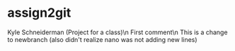 # assign2git
Kyle Schneiderman (Project for a class)\n
First comment\n
This is a change to newbranch (also didn't realize nano was not adding new lines)

